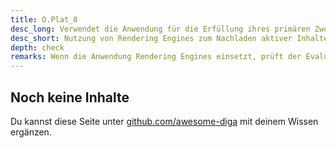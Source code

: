 ```yaml
---
title: O.Plat_8
desc_long: Verwendet die Anwendung für die Erfüllung ihres primären Zwecks eine Rendering Engine, MUSS sie diese so konfigurieren, dass aktive Inhalte nicht ausgeführt werden. Falls aktive Inhalte für die Realisierung der Anwendung unabdingbar sind, MUSS die Anwendung das Nachladen von Inhalten auf Quellen beschränken, die unter der Kontrolle des Herstellers sind oder durch den Hersteller autorisiert wurden.
desc_short: Nutzung von Rendering Engines zum Nachladen aktiver Inhalte.
depth: check
remarks: Wenn die Anwendung Rendering Engines einsetzt, prüft der Evaluator, ob die Komponenten das Nachladen aktiver Inhalte unterbinden oder auf Quellen unter der Kontrolle des Herstellers beschränken. Die Auswahl der zugelassenen Quellen wird in der Risikoanalyse berücksichtigt.
---
```


## Noch keine Inhalte

Du kannst diese Seite unter [github.com/awesome-diga](https://github.com/awesome-diga/tr-faq) mit deinem Wissen ergänzen.
